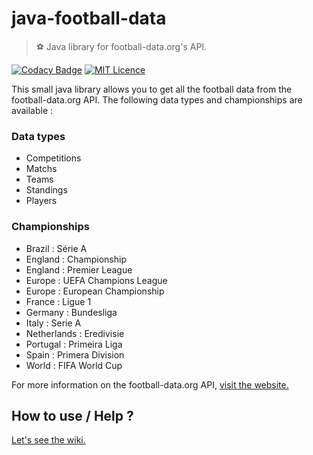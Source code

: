 # java-football-data

> ⚽️ Java library for football-data.org's API.

[![Codacy Badge](https://api.codacy.com/project/badge/Grade/45187c1a4c0d4699a3bf27a26fca0443)](https://app.codacy.com/app/Airmime/java-football-data?utm_source=github.com&utm_medium=referral&utm_content=Airmime/java-football-data&utm_campaign=Badge_Grade_Dashboard)
[![MIT Licence](https://badges.frapsoft.com/os/mit/mit.svg?v=103)](https://opensource.org/licenses/mit-license.php)

This small java library allows you to get all the football data from the football-data.org API. The following data types and championships are available :

### Data types
- Competitions 
- Matchs 
- Teams
- Standings
- Players

### Championships
- Brazil : Série A
- England	: Championship
- England :	Premier League
- Europe : UEFA Champions League
- Europe : European Championship
- France : Ligue 1
- Germany	: Bundesliga
- Italy :	Serie A
- Netherlands	: Eredivisie
- Portugal : Primeira Liga
- Spain :	Primera Division
- World	: FIFA World Cup

For more information on the football-data.org API, [visit the website.](https://www.football-data.org) 

## How to use / Help ?

[Let's see the wiki.](https://github.com/Airmime/java-football-data/wiki) 

